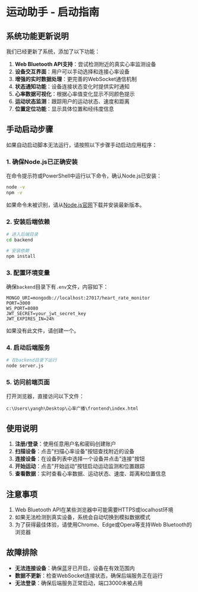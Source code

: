 # 运动助手 - 启动指南

## 系统功能更新说明

我们已经更新了系统，添加了以下功能：

1. **Web Bluetooth API支持**：尝试检测附近的真实心率监测设备
2. **设备交互界面**：用户可以手动选择和连接心率设备
3. **增强的实时数据处理**：更完善的WebSocket通信机制
4. **状态通知功能**：设备连接状态变化时提供实时通知
5. **心率数据可视化**：根据心率值变化显示不同颜色提示
6. **运动状态监测**：跟踪用户的运动状态、速度和距离
7. **位置定位功能**：显示具体位置和经纬度信息

## 手动启动步骤

如果自动启动脚本无法运行，请按照以下步骤手动启动应用程序：

### 1. 确保Node.js已正确安装

在命令提示符或PowerShell中运行以下命令，确认Node.js已安装：

```bash
node -v
npm -v
```

如果命令未被识别，请从[Node.js官网](https://nodejs.org/)下载并安装最新版本。

### 2. 安装后端依赖

```bash
# 进入后端目录
cd backend

# 安装依赖
npm install
```

### 3. 配置环境变量

确保`backend`目录下有`.env`文件，内容如下：

```
MONGO_URI=mongodb://localhost:27017/heart_rate_monitor
PORT=3000
WS_PORT=8080
JWT_SECRET=your_jwt_secret_key
JWT_EXPIRES_IN=24h
```

如果没有此文件，请创建一个。

### 4. 启动后端服务

```bash
# 在backend目录下运行
node server.js
```

### 5. 访问前端页面

打开浏览器，直接访问以下文件：

```
c:\Users\yangh\Desktop\心率广播\frontend\index.html
```

## 使用说明

1. **注册/登录**：使用任意用户名和密码创建账户
2. **扫描设备**：点击"扫描心率设备"按钮查找附近的设备
3. **连接设备**：在设备列表中选择一个设备并点击"连接"按钮
4. **开始运动**：点击"开始运动"按钮启动运动监测和位置跟踪
5. **查看数据**：实时查看心率数据、运动状态、速度、距离和位置信息

## 注意事项

1. Web Bluetooth API在某些浏览器中可能需要HTTPS或localhost环境
2. 如果无法检测到真实设备，系统会自动切换到模拟数据模式
3. 为了获得最佳体验，请使用Chrome、Edge或Opera等支持Web Bluetooth的浏览器

## 故障排除

- **无法连接设备**：确保蓝牙已开启，设备在有效范围内
- **数据不更新**：检查WebSocket连接状态，确保后端服务正在运行
- **无法登录**：确保后端服务正常启动，端口3000未被占用